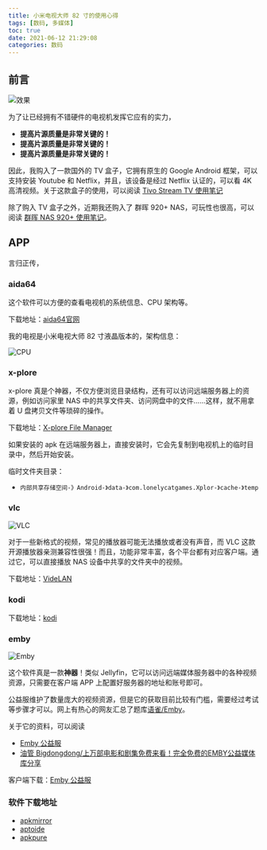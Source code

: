 ```yaml
---
title: 小米电视大师 82 寸的使用心得
tags: [数码, 多媒体]
toc: true
date: 2021-06-12 21:29:08
categories: 数码
---
```


## 前言

![效果](https://gitee.com/michael_xiang/images/raw/master/uPic/aa9Skp.png)

为了让已经拥有不错硬件的电视机发挥它应有的实力，
- **提高片源质量是非常关键的！**
- **提高片源质量是非常关键的！**
- **提高片源质量是非常关键的！**

因此，我购入了一款国外的 TV 盒子，它拥有原生的 Google Android 框架，可以支持安装 Youtube 和 Netflix，并且，该设备是经过 Netflix 认证的，可以看 4K 高清视频。关于这款盒子的使用，可以阅读 [Tivo Stream TV 使用笔记](https://michael728.github.io/2021/04/25/digital-products-tivo-tv/)

除了购入 TV 盒子之外，近期我还购入了 群晖 920+ NAS，可玩性也很高，可以阅读 [群晖 NAS 920+ 使用笔记](https://michael728.github.io/2021/05/30/digital-products-nas-started/)。

<!-- more -->
## APP

言归正传，
### aida64

这个软件可以方便的查看电视机的系统信息、CPU 架构等。

下载地址：[aida64官网](https://www.aida64.com/downloads)

我的电视是小米电视大师 82 寸液晶版本的，架构信息：

![CPU](https://gitee.com/michael_xiang/images/raw/master/uPic/D7AE31.png)

### x-plore

x-plore 真是个神器，不仅方便浏览目录结构，还有可以访问远端服务器上的资源，例如访问家里 NAS 中的共享文件夹、访问网盘中的文件……这样，就不用拿着 U 盘拷贝文件等琐碎的操作。

下载地址：[X-plore File Manager](https://x-plore-file-manager.cn.uptodown.com/android)

如果安装的 apk 在远端服务器上，直接安装时，它会先复制到电视机上的临时目录中，然后开始安装。

临时文件夹目录：
- `内部共享存储空间-》Android-》data-》com.lonelycatgames.Xplor-》cache-》temp`

### vlc

![VLC](https://gitee.com/michael_xiang/images/raw/master/uPic/kfLtWR.png)

对于一些新格式的视频，常见的播放器可能无法播放或者没有声音，而 VLC 这款开源播放器亲测兼容性很强！而且，功能非常丰富，各个平台都有对应客户端。通过它，可以直接播放 NAS 设备中共享的文件夹中的视频。

下载地址：[VideLAN](https://www.videolan.org/vlc/)
### kodi

下载地址：[kodi](https://kodi.tv/download/android)

### emby

![Emby](https://gitee.com/michael_xiang/images/raw/master/uPic/VuoHhX.png)

这个软件真是一款**神器**！类似 Jellyfin，它可以访问远端媒体服务器中的各种视频资源，只需要在客户端 APP 上配置好服务器的地址和账号即可。

公益服维护了数量庞大的视频资源，但是它的获取目前比较有门槛，需要经过考试等步骤才可以。网上有热心的网友汇总了题库[语雀/Emby](https://www.yuque.com/ow/emby/ganwxl)。

关于它的资料，可以阅读 
- [Emby 公益服](https://embywiki.911997.xyz/)
- [油管 Bigdongdong/上万部电影和剧集免费来看！完全免费的EMBY公益媒体库分享](https://www.youtube.com/watch?v=NjUQWgN_hKg)

客户端下载：[Emby 公益服](https://embywiki.911997.xyz/use-on-various-devices/use-on-android-tv/using-official-client-on-android-tv.html)

### 软件下载地址

- [apkmirror](https://www.apkmirror.com/)
- [aptoide](https://en.aptoide.com/)
- [apkpure](https://apkpure.com/cn/)
